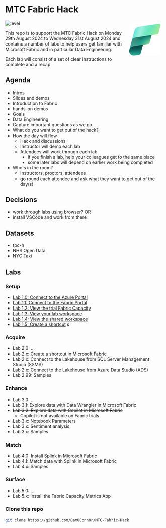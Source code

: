 # MTC Fabric Hack 

<img src="images/Fabric_256.svg" alt="Fabric Image" style="margin: 10px;" width="100" align="right"/>

![level](https://img.shields.io/badge/Microsoft%20Fabric-introductory-green)

This repo is to support the MTC Fabric Hack on Monday 29th August 2024 to Wednesday 31st August 2024 and contains a number of labs to help users get familiar with Microsoft Fabric and in particular Data Engineering.

Each lab will consist of a set of clear instructions to complete and a recap.

## Agenda

- Intros
 - Slides and demos
 - Introduction to Fabric
 - hands-on demos
- Goals
 - Data Engineering
 - Capture important questions as we go
 - What do you want to get out of the hack?
- How the day will flow
  - Hack and discussions
  - Instructor will demo each lab
  - Attendees will work through each lab
    - if you finish a lab, help your colleagues get to the same place
    - some later labs will depend on earlier work being completed
- Who's in the room?
  - Instructors, proctors, attendees
  - go round each attendee and ask what they want to get out of the day(s)

## Decisions
- work through labs using browser?
OR
- install VSCode and work from there

## Datasets
- tpc-h
- NHS Open Data
- NYC Taxi


## Labs



### Setup
- [Lab 1.0: Connect to the Azure Portal](labs/lab1/lab1_0.md)
- [Lab 1.1: Connect to the Fabric Portal](labs/lab1/lab1_1.md)
- [Lab 1.2: View the trial Fabric Capacity](labs/lab1/lab1_2.md)
- [Lab 1.3: View your lab workspace](labs/lab1/lab1_3.md)
- [Lab 1.4: View the shared workspace](labs/lab1/lab1_4.md)
- [Lab 1.5: Create a shortcut](labs/lab1/lab1_5.md)
s
### Acquire
- Lab 2.0: ...
- Lab 2.x: Create a shortcut in Microsoft Fabric
- Lab 2.x: Connect to the Lakehouse from SQL Server Management Studio (SSMS)
- Lab 2.x: Connect to the Lakehouse from Azure Data Studio (ADS)
- Lab 2.99: Samples


### Enhance
- Lab 3.0: ...
- Lab 3.1: Explore data with Data Wrangler in Microsoft Fabric
- ~~Lab 3.2: Explore data with Copilot in Microsoft Fabric~~
  - Copilot is not available on Fabric trials
- Lab 3.x: Notebook Parameters
- Lab 3.x: Sentiment analysis
- Lab 3.x: Samples

### Match
- Lab 4.0: Install Splink in Microsoft Fabric
- Lab 4.1: Match data with Splink in Microsoft Fabric
- Lab 4.x: Samples


### Surface
- Lab 5.0: ...
- Lab 5.x: Install the Fabric Capacity Metrics App


### Clone this repo
```bash
git clone https://github.com/DamOConnor/MTC-Fabric-Hack
```